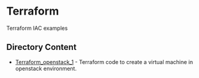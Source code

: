 # Terraform
Terraform IAC examples

## Directory Content
* [Terraform_openstack_1](/Terraform_openstack_1) - Terraform code to create a virtual machine in openstack environment.